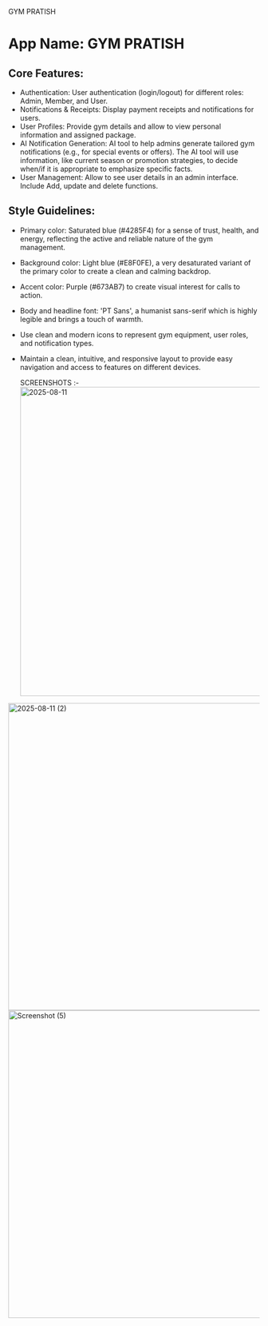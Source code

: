 GYM PRATISH
# **App Name**: GYM PRATISH

## Core Features:

- Authentication: User authentication (login/logout) for different roles: Admin, Member, and User.
- Notifications & Receipts: Display payment receipts and notifications for users.
- User Profiles: Provide gym details and allow to view personal information and assigned package.
- AI Notification Generation: AI tool to help admins generate tailored gym notifications (e.g., for special events or offers). The AI tool will use information, like current season or promotion strategies, to decide when/if it is appropriate to emphasize specific facts.
- User Management: Allow to see user details in an admin interface. Include Add, update and delete functions.

## Style Guidelines:

- Primary color: Saturated blue (#4285F4) for a sense of trust, health, and energy, reflecting the active and reliable nature of the gym management.
- Background color: Light blue (#E8F0FE), a very desaturated variant of the primary color to create a clean and calming backdrop.
- Accent color: Purple (#673AB7) to create visual interest for calls to action.
- Body and headline font: 'PT Sans', a humanist sans-serif which is highly legible and brings a touch of warmth.
- Use clean and modern icons to represent gym equipment, user roles, and notification types.
- Maintain a clean, intuitive, and responsive layout to provide easy navigation and access to features on different devices.

  SCREENSHOTS :-
  <img width="816" height="619" alt="2025-08-11" src="https://github.com/user-attachments/assets/9c6d2b01-3600-4e3e-9eed-bdb0c35f9924" />
<img width="1120" height="615" alt="2025-08-11 (2)" src="https://github.com/user-attachments/assets/b4424301-f221-49a2-9336-4c0df5ceb2f9" />
<img width="1366" height="616" alt="Screenshot (5)" src="https://github.com/user-attachments/assets/0919fb1d-b0fd-46e2-99ae-a97dadc4d80c" />
